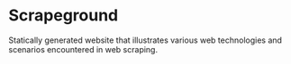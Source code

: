 # Scrapeground

Statically generated website that illustrates various web technologies and scenarios encountered in web scraping.